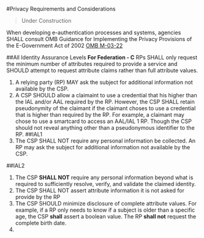 #<a name="privacy-section-header"></a>Privacy Requirements and Considerations

>Under Construction

When developing e-authentication processes and systems, agencies SHALL consult OMB Guidance for Implementing the Privacy Provisions of the E-Government Act of 2002 [OMB M-03-22](sec_references.md/#M-03-22)

##All Identity Assurance Levels
**For Federation - C**
RPs SHALL only request the minimum number of attributes required to provide a service and SHOULD attempt to request attribute claims rather than full attribute values. 	

1.  A relying party (RP) MAY ask the subject for additional information not available by the CSP.
2. A CSP SHOULD allow a claimaint to use a credential that his higher than the IAL and/or AAL required by the RP.  However, the CSP SHALL retain pseudonymity of the claimant if the claimant choses to use a credential that is higher than required by the RP.  For example, a claimant may chose to use a smartcard to access an AAL/IAL 1 RP.  Though the CSP should not reveal anything other than a pseudonymous identifier to the RP.
##IAL1
1.  The CSP SHALL NOT require any personal information be collected.  An RP may ask the subject for additional information not available by the CSP.

##IAL2
1.  The CSP **SHALL NOT** require any personal information beyond what is required to sufficiently resolve, verify, and validate the claimed identity.  
2. The CSP SHALL NOT assert attribute information it is not asked for provide by the RP
3. The CSP SHOULD minimize disclosure of complete attribute values. For example, if a RP only needs to know if a subject is older than a specific age, the CSP **shall** assert a boolean value.  The RP **shall not** request the complete birth date.
4. 

